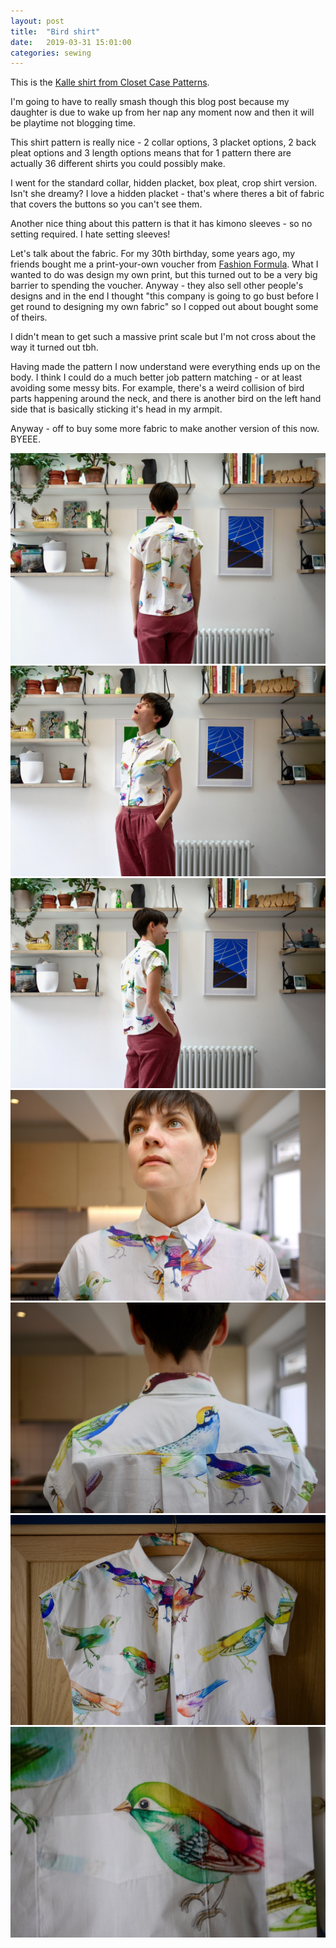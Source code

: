 ```yaml
---
layout: post
title:  "Bird shirt"
date:   2019-03-31 15:01:00
categories: sewing
---
```


This is the [Kalle shirt from Closet Case Patterns](https://store.closetcasepatterns.com/products/kalle-shirt-shirtdress-pattern).

I'm going to have to really smash though this blog post because my daughter is due to wake up from her nap any moment now and then it will be playtime not blogging time.

This shirt pattern is really nice - 2 collar options, 3 placket options, 2 back pleat options and 3 length options means that for 1 pattern there are actually 36 different shirts you could possibly make.

I went for the standard collar, hidden placket, box pleat, crop shirt version. Isn't she dreamy? I love a hidden placket - that's where theres a bit of fabric that covers the buttons so you can't see them.

Another nice thing about this pattern is that it has kimono sleeves - so no setting required. I hate setting sleeves!

Let's talk about the fabric. For my 30th birthday, some years ago, my friends bought me a print-your-own voucher from [Fashion Formula](https://www.fashion-formula.com/). What I wanted to do was design my own print, but this turned out to be a very big barrier to spending the voucher. Anyway - they also sell other people's designs and in the end I thought "this company is going to go bust before I get round to designing my own fabric" so I copped out about bought some of theirs.

I didn't mean to get such a massive print scale but I'm not cross about the way it turned out tbh.

Having made the pattern I now understand were everything ends up on the body. I think I could do a much better job pattern matching - or at least avoiding some messy bits. For example, there's a weird collision of bird parts happening around the neck, and there is another bird on the left hand side that is basically sticking it's head in my armpit.

Anyway - off to buy some more fabric to make another version of this now. BYEEE.

![Me wearing my shirt from behind](/assets/img/sewing/bird-shirt-1.jpg)
![Me wearing my shirt from front, looking up, what am I thinking about? Who knows.](/assets/img/sewing/bird-shirt-2.jpg)
![Me in my kitchen in shirt, hands in pockets.](/assets/img/sewing/bird-shirt-3.jpg)
![Close up of the front of my shirt](/assets/img/sewing/bird-shirt-4.jpg)
![Close up of the back of my shirt to show how neatly the back pattern matching is](/assets/img/sewing/bird-shirt-5.jpg)
![Shirt on a hanger](/assets/img/sewing/bird-shirt-6.jpg)
![Close up of my pocket](/assets/img/sewing/bird-shirt-7.jpg)

